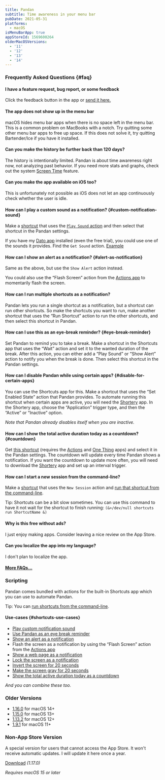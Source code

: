 ```yaml
---
title: Pandan
subtitle: Time awareness in your menu bar
pubDate: 2021-05-31
platforms:
  - macOS
isMenuBarApp: true
appStoreId: 1569600264
olderMacOSVersions:
  - '11'
  - '12'
  - '13'
  - '14'
---
```


### Frequently Asked Questions {#faq}

#### I have a feature request, bug report, or some feedback

Click the feedback button in the app or [send it here.](https://sindresorhus.com/feedback?product=Pandan&referrer=Website-FAQ)

#### The app does not show up in the menu bar

macOS hides menu bar apps when there is no space left in the menu bar. This is a common problem on MacBooks with a notch. Try quitting some other menu bar apps to free up space. If this does not solve it, try quitting Bartender/Ice if you have it installed.

#### Can you make the history be further back than 120 days?

The history is intentionally limited. Pandan is about time awareness right now, not analyzing past behavior. If you need more stats and graphs, check out the system [Screen Time](https://support.apple.com/HT210387) feature.

#### Can you make the app available on iOS too?

This is unfortunately not possible as iOS does not let an app continuously check whether the user is idle.

#### How can I play a custom sound as a notification? {#custom-notification-sound}

Make a [shortcut](https://support.apple.com/guide/shortcuts-mac/intro-to-shortcuts-apdf22b0444c/mac) that uses the [`Play Sound` action](https://www.icloud.com/shortcuts/9cfae8edd2dd48f3bf318a3d825b1212) and then select that shortcut in the Pandan settings.

If you have my [Dato app](https://sindresorhus.com/dato) installed (even the free trial), you could use one of the sounds it provides. Find the `Get Sound` action. [Example](https://www.icloud.com/shortcuts/2bf58f1c90134803a4765745f54794f6)

#### How can I show an alert as a notification? {#alert-as-notification}

Same as the above, but use the `Show Alert` action instead.

You could also use the “Flash Screen” action from the [Actions app](https://github.com/sindresorhus/Actions) to momentarily flash the screen.

#### How can I run multiple shortcuts as a notification?

Pandan lets you run a single shortcut as a notification, but a shortcut can run other shortcuts. So make the shortcuts you want to run, make another shortcut that uses the “Run Shortcut” action to run the other shortcuts, and then select this shortcut in Pandan.

#### How can I use this as an eye-break reminder? {#eye-break-reminder}

Set Pandan to remind you to take a break. Make a shortcut in the Shortcuts app that uses the “Wait” action and set it to the wanted duration of the break. After this action, you can either add a “Play Sound” or “Show Alert” action to notify you when the break is done. Then select this shortcut in the Pandan settings.

#### How can I disable Pandan while using certain apps? {#disable-for-certain-apps}

You can use the Shortcuts app for this. Make a shortcut that uses the “Set Enabled State” action that Pandan provides. To automate running this shortcut when certain apps are active, you will need the [Shortery](https://apps.apple.com/us/app/shortery/id1594183810) app. In the Shortery app, choose the “Application” trigger type, and then the “Active” or “Inactive” option.

*Note that Pandan already disables itself when you are inactive.*

#### How can I show the total active duration today as a countdown? {#countdown}

Get [this shortcut](https://www.icloud.com/shortcuts/fdf0cd45fedb4290bfe14d84a394b601) (requires the [Actions](https://sindresorhus.com/actions) and [One Thing](https://sindresorhus.com/one-thing) apps) and select it in the Pandan settings. The countdown will update every time Pandan shows a notification. If you want the countdown to update more often, you will need to download the [Shortery](https://apps.apple.com/us/app/shortery/id1594183810) app and set up an interval trigger.

#### How can I start a new session from the command-line?

Make a [shortcut](https://support.apple.com/guide/shortcuts-mac/intro-to-shortcuts-apdf22b0444c/mac) that uses the `New Session` action and [run that shortcut from the command-line](https://support.apple.com/guide/shortcuts-mac/run-shortcuts-from-the-command-line-apd455c82f02/mac).

Tip: Shortcuts can be a bit slow sometimes. You can use this command to have it not wait for the shortcut to finish running: `(&>/dev/null shortcuts run ShortcutName &)`

#### Why is this free without ads?

I just enjoy making apps. Consider leaving a nice review on the App Store.

#### Can you localize the app into my language?

I don't plan to localize the app.

#### [More FAQs…](/apps/faq)

### Scripting

Pandan comes bundled with actions for the built-in Shortcuts app which you can use to automate Pandan.

Tip: You can [run shortcuts from the command-line](https://support.apple.com/guide/shortcuts-mac/run-shortcuts-from-the-command-line-apd455c82f02/mac).

#### Use-cases {#shortcuts-use-cases}

- [Play custom notification sound](#custom-notification-sound)
- [Use Pandan as an eye break reminder](#eye-break-reminder)
- [Show an alert as a notification](#alert-as-notification)
- Flash the screen as a notification by using the “Flash Screen” action from the [Actions app](https://github.com/sindresorhus/Actions)
- [Show a web page as a notification](https://www.icloud.com/shortcuts/0e3914da016b446dbf2fef7aa0341567)
- [Lock the screen as a notification](https://www.icloud.com/shortcuts/a3aa4ba2640d4f1b97c85f498e9dd945)
- [Invert the screen for 20 seconds](https://www.icloud.com/shortcuts/0710b22b12b74ec1bad0f28b327412fd)
- [Make the screen gray for 20 seconds](https://www.icloud.com/shortcuts/dbdeea0a9a8b41749fa27f15cf3eb6c2)
- [Show the total active duration today as a countdown](#countdown)

*And you can combine these too.*

### Older Versions

- [1.16.0](https://github.com/user-attachments/files/19008473/Pandan.1.16.0.-.macOS.14.zip) for macOS 14+
- [1.15.0](https://github.com/sindresorhus/meta/files/14230031/Pandan.1.15.0.-.macOS.13.zip) for macOS 13+
- [1.13.2](https://github.com/sindresorhus/meta/files/11072195/Pandan.1.13.2.-.macOS.12.zip) for macOS 12+
- [1.9.1](https://github.com/sindresorhus/meta/files/8003835/Pandan.1.9.1.-.macOS.11.zip) for macOS 11+

### Non-App Store Version

A special version for users that cannot access the App Store. It won't receive automatic updates. I will update it here once a year.

[Download](https://www.dropbox.com/scl/fi/p8k3k0mrtnzhl8oi71jxh/Pandan-1.17.0-1740657032.zip?rlkey=khwqsky1waqt9aumj7tc5nw5v&raw=1) *(1.17.0)*

*Requires macOS 15 or later*
